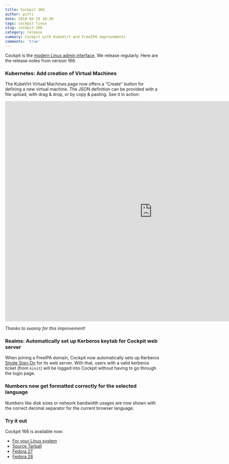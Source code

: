 ```yaml
---
title: Cockpit 166
author: pitti
date: 2018-04-18 10:30
tags: cockpit linux
slug: cockpit-166
category: release
summary: Cockpit with KubeVirt and FreeIPA improvements
comments: 'true'
---
```


Cockpit is the [modern Linux admin interface](https://cockpit-project.org/). We release regularly.
Here are the release notes from version 166.

### Kubernetes: Add creation of Virtual Machines

The KubeVirt Virtual Machines page now offers a "Create" button for defining a
new virtual machine. The JSON definition can be provided with a file upload,
with drag & drop, or by copy & pasting. See it in action:

<iframe width="960" height="720" src="https://youtube.com/embed/J07dW5VZJtg?rel=0" frameborder="0" allowfullscreen></iframe>

_Thanks to suomiy for this improvement!_

### Realms: Automatically set up Kerberos keytab for Cockpit web server

When joining a FreeIPA domain, Cockpit now automatically sets up Kerberos
[Single Sign-On](https://cockpit-project.org/guide/latest/sso.html) for its web
server. With that, users with a valid kerberos ticket (from `kinit`) will be
logged into Cockpit without having to go through the login page.

### Numbers now get formatted correctly for the selected language

Numbers like disk sizes or network bandwidth usages are now shown with the
correct decimal separator for the current browser language.

### Try it out

Cockpit 166 is available now:

 * [For your Linux system](https://cockpit-project.org/running.html)
 * [Source Tarball](https://github.com/cockpit-project/cockpit/releases/tag/166)
 * [Fedora 27](https://bodhi.fedoraproject.org/updates/cockpit-166-1.fc27)
 * [Fedora 28](https://bodhi.fedoraproject.org/updates/cockpit-166-1.fc28)
